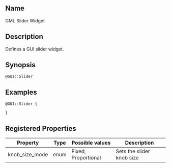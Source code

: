 ## Name

GML Slider Widget

## Description

Defines a GUI slider widget.

## Synopsis

`@GUI::Slider`

## Examples

```gml
@GUI::Slider {

}
```

## Registered Properties

| Property       | Type | Possible values     | Description               |
| -------------- | ---- | ------------------- | ------------------------- |
| knob_size_mode | enum | Fixed, Proportional | Sets the slider knob size |
